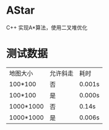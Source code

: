 # AStar
C++ 实现A*算法，使用二叉堆优化

测试数据
===================================
<table>

<tr>
<td>地图大小</td>
<td>允许斜走</td>
<td>耗时</td>
</tr>

<tr>
<td>100*100</td>
<td>否</td>
<td>0.001s</td>
</tr>

<tr>
<td>100*100</td>
<td>是</td>
<td>0.000s</td>
</tr>

<tr>
<td>1000*1000</td>
<td>否</td>
<td>0.14s</td>
</tr>

<tr>
<td>1000*1000</td>
<td>是</td>
<td>0.006s</td>
</tr>

</table>
